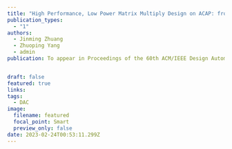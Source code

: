 ```yaml
---
title: "High Performance, Low Power Matrix Multiply Design on ACAP: from Architecture, Design Challenges and DSE Perspectives (🔥📣New Paper & Project🔥📣! )"
publication_types:
  - "1"
authors:
  - Jinming Zhuang
  - Zhuoping Yang
  - admin
publication: To appear in Proceedings of the 60th ACM/IEEE Design Automation Conference, San Francisco, California, USA, (DAC ’23), July 9–13, 2023, San Francisco, CA, USA. ACM, New York, NY, USA, 6 pages.  


draft: false
featured: true
links:
tags:
  - DAC 
image:
  filename: featured
  focal_point: Smart
  preview_only: false
date: 2023-02-24T00:53:11.299Z
---
```

